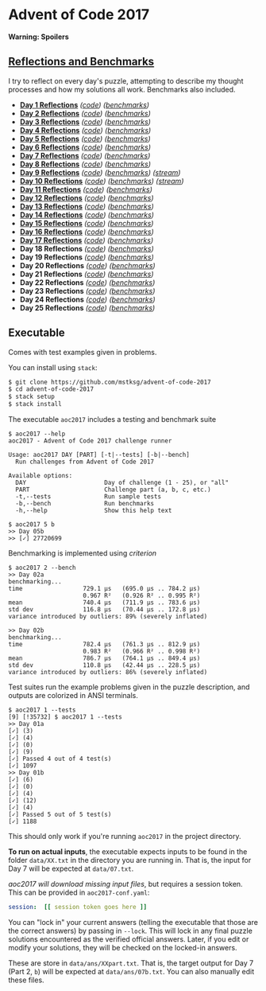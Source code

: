 Advent of Code 2017
===================

**Warning: Spoilers**

[Reflections and Benchmarks][RnB]
---------------------------------

[RnB]: https://github.com/mstksg/advent-of-code-2017/blob/master/reflections.md

I try to reflect on every day's puzzle, attempting to describe my thought
processes and how my solutions all work.  Benchmarks also included.

*   **[Day 1 Reflections][d1r]** *([code][d1c])* *([benchmarks][d1b])*
*   **[Day 2 Reflections][d2r]** *([code][d2c])* *([benchmarks][d2b])*
*   **[Day 3 Reflections][d3r]** *([code][d3c])* *([benchmarks][d3b])*
*   **[Day 4 Reflections][d4r]** *([code][d4c])* *([benchmarks][d4b])*
*   **[Day 5 Reflections][d5r]** *([code][d5c])* *([benchmarks][d5b])*
*   **[Day 6 Reflections][d6r]** *([code][d6c])* *([benchmarks][d6b])*
*   **[Day 7 Reflections][d7r]** *([code][d7c])* *([benchmarks][d7b])*
*   **[Day 8 Reflections][d8r]** *([code][d8c])* *([benchmarks][d8b])*
*   **[Day 9 Reflections][d9r]** *([code][d9c])* *([benchmarks][d9b])* *([stream][d9s])*
*   **[Day 10 Reflections][d10r]** *([code][d10c])* *([benchmarks][d10b])* *([stream][d10s])*
*   **[Day 11 Reflections][d11r]** *([code][d11c])* *([benchmarks][d11b])*
*   **[Day 12 Reflections][d12r]** *([code][d12c])* *([benchmarks][d12b])*
*   **[Day 13 Reflections][d13r]** *([code][d13c])* *([benchmarks][d13b])*
*   **[Day 14 Reflections][d14r]** *([code][d14c])* *([benchmarks][d14b])*
*   **[Day 15 Reflections][d15r]** *([code][d15c])* *([benchmarks][d15b])*
*   **[Day 16 Reflections][d16r]** *([code][d16c])* *([benchmarks][d16b])*
*   **[Day 17 Reflections][d17r]** *([code][d17c])* *([benchmarks][d17b])*
*   **Day 18 Reflections** *([code][d18c])* *([benchmarks][d18b])*
*   **Day 19 Reflections** *([code][d19c])* *([benchmarks][d19b])*
*   **Day 20 Reflections** *([code][d20c])* *([benchmarks][d20b])*
*   **Day 21 Reflections** *([code][d21c])* *([benchmarks][d21b])*
*   **Day 22 Reflections** *([code][d22c])* *([benchmarks][d22b])*
*   **Day 23 Reflections** *([code][d23c])* *([benchmarks][d23b])*
*   **Day 24 Reflections** *([code][d24c])* *([benchmarks][d24b])*
*   **Day 25 Reflections** *([code][d25c])* *([benchmarks][d25b])*

[d1r]: https://github.com/mstksg/advent-of-code-2017/blob/master/reflections.md#day-1
[d2r]: https://github.com/mstksg/advent-of-code-2017/blob/master/reflections.md#day-2
[d3r]: https://github.com/mstksg/advent-of-code-2017/blob/master/reflections.md#day-3
[d4r]: https://github.com/mstksg/advent-of-code-2017/blob/master/reflections.md#day-4
[d5r]: https://github.com/mstksg/advent-of-code-2017/blob/master/reflections.md#day-5
[d6r]: https://github.com/mstksg/advent-of-code-2017/blob/master/reflections.md#day-6
[d7r]: https://github.com/mstksg/advent-of-code-2017/blob/master/reflections.md#day-7
[d8r]: https://github.com/mstksg/advent-of-code-2017/blob/master/reflections.md#day-8
[d9r]: https://github.com/mstksg/advent-of-code-2017/blob/master/reflections.md#day-9
[d10r]: https://github.com/mstksg/advent-of-code-2017/blob/master/reflections.md#day-10
[d11r]: https://github.com/mstksg/advent-of-code-2017/blob/master/reflections.md#day-11
[d12r]: https://github.com/mstksg/advent-of-code-2017/blob/master/reflections.md#day-12
[d13r]: https://github.com/mstksg/advent-of-code-2017/blob/master/reflections.md#day-13
[d14r]: https://github.com/mstksg/advent-of-code-2017/blob/master/reflections.md#day-14
[d15r]: https://github.com/mstksg/advent-of-code-2017/blob/master/reflections.md#day-15
[d16r]: https://github.com/mstksg/advent-of-code-2017/blob/master/reflections.md#day-16
[d17r]: https://github.com/mstksg/advent-of-code-2017/blob/master/reflections.md#day-17
[d18r]: https://github.com/mstksg/advent-of-code-2017/blob/master/reflections.md#day-18
[d19r]: https://github.com/mstksg/advent-of-code-2017/blob/master/reflections.md#day-19
[d20r]: https://github.com/mstksg/advent-of-code-2017/blob/master/reflections.md#day-20
[d21r]: https://github.com/mstksg/advent-of-code-2017/blob/master/reflections.md#day-21
[d22r]: https://github.com/mstksg/advent-of-code-2017/blob/master/reflections.md#day-22
[d23r]: https://github.com/mstksg/advent-of-code-2017/blob/master/reflections.md#day-23
[d24r]: https://github.com/mstksg/advent-of-code-2017/blob/master/reflections.md#day-24
[d25r]: https://github.com/mstksg/advent-of-code-2017/blob/master/reflections.md#day-25

[d1c]: https://github.com/mstksg/advent-of-code-2017/blob/master/src/AOC2017/Day01.hs
[d2c]: https://github.com/mstksg/advent-of-code-2017/blob/master/src/AOC2017/Day02.hs
[d3c]: https://github.com/mstksg/advent-of-code-2017/blob/master/src/AOC2017/Day03.hs
[d4c]: https://github.com/mstksg/advent-of-code-2017/blob/master/src/AOC2017/Day04.hs
[d5c]: https://github.com/mstksg/advent-of-code-2017/blob/master/src/AOC2017/Day05.hs
[d6c]: https://github.com/mstksg/advent-of-code-2017/blob/master/src/AOC2017/Day06.hs
[d7c]: https://github.com/mstksg/advent-of-code-2017/blob/master/src/AOC2017/Day07.hs
[d8c]: https://github.com/mstksg/advent-of-code-2017/blob/master/src/AOC2017/Day08.hs
[d9c]: https://github.com/mstksg/advent-of-code-2017/blob/master/src/AOC2017/Day09.hs
[d10c]: https://github.com/mstksg/advent-of-code-2017/blob/master/src/AOC2017/Day10.hs
[d11c]: https://github.com/mstksg/advent-of-code-2017/blob/master/src/AOC2017/Day11.hs
[d12c]: https://github.com/mstksg/advent-of-code-2017/blob/master/src/AOC2017/Day12.hs
[d13c]: https://github.com/mstksg/advent-of-code-2017/blob/master/src/AOC2017/Day13.hs
[d14c]: https://github.com/mstksg/advent-of-code-2017/blob/master/src/AOC2017/Day14.hs
[d15c]: https://github.com/mstksg/advent-of-code-2017/blob/master/src/AOC2017/Day15.hs
[d16c]: https://github.com/mstksg/advent-of-code-2017/blob/master/src/AOC2017/Day16.hs
[d17c]: https://github.com/mstksg/advent-of-code-2017/blob/master/src/AOC2017/Day17.hs
[d18c]: https://github.com/mstksg/advent-of-code-2017/blob/master/src/AOC2017/Day18.hs
[d19c]: https://github.com/mstksg/advent-of-code-2017/blob/master/src/AOC2017/Day19.hs
[d20c]: https://github.com/mstksg/advent-of-code-2017/blob/master/src/AOC2017/Day20.hs
[d21c]: https://github.com/mstksg/advent-of-code-2017/blob/master/src/AOC2017/Day21.hs
[d22c]: https://github.com/mstksg/advent-of-code-2017/blob/master/src/AOC2017/Day22.hs
[d23c]: https://github.com/mstksg/advent-of-code-2017/blob/master/src/AOC2017/Day23.hs
[d24c]: https://github.com/mstksg/advent-of-code-2017/blob/master/src/AOC2017/Day24.hs
[d25c]: https://github.com/mstksg/advent-of-code-2017/blob/master/src/AOC2017/Day25.hs

[d1b]: https://github.com/mstksg/advent-of-code-2017/blob/master/reflections.md#day-1-benchmarks
[d2b]: https://github.com/mstksg/advent-of-code-2017/blob/master/reflections.md#day-2-benchmarks
[d3b]: https://github.com/mstksg/advent-of-code-2017/blob/master/reflections.md#day-3-benchmarks
[d4b]: https://github.com/mstksg/advent-of-code-2017/blob/master/reflections.md#day-4-benchmarks
[d5b]: https://github.com/mstksg/advent-of-code-2017/blob/master/reflections.md#day-5-benchmarks
[d6b]: https://github.com/mstksg/advent-of-code-2017/blob/master/reflections.md#day-6-benchmarks
[d7b]: https://github.com/mstksg/advent-of-code-2017/blob/master/reflections.md#day-7-benchmarks
[d8b]: https://github.com/mstksg/advent-of-code-2017/blob/master/reflections.md#day-8-benchmarks
[d9b]: https://github.com/mstksg/advent-of-code-2017/blob/master/reflections.md#day-9-benchmarks
[d10b]: https://github.com/mstksg/advent-of-code-2017/blob/master/reflections.md#day-10-benchmarks
[d11b]: https://github.com/mstksg/advent-of-code-2017/blob/master/reflections.md#day-11-benchmarks
[d12b]: https://github.com/mstksg/advent-of-code-2017/blob/master/reflections.md#day-12-benchmarks
[d13b]: https://github.com/mstksg/advent-of-code-2017/blob/master/reflections.md#day-13-benchmarks
[d14b]: https://github.com/mstksg/advent-of-code-2017/blob/master/reflections.md#day-14-benchmarks
[d15b]: https://github.com/mstksg/advent-of-code-2017/blob/master/reflections.md#day-15-benchmarks
[d16b]: https://github.com/mstksg/advent-of-code-2017/blob/master/reflections.md#day-16-benchmarks
[d17b]: https://github.com/mstksg/advent-of-code-2017/blob/master/reflections.md#day-17-benchmarks
[d18b]: https://github.com/mstksg/advent-of-code-2017/blob/master/reflections.md#day-18-benchmarks
[d19b]: https://github.com/mstksg/advent-of-code-2017/blob/master/reflections.md#day-19-benchmarks
[d20b]: https://github.com/mstksg/advent-of-code-2017/blob/master/reflections.md#day-20-benchmarks
[d21b]: https://github.com/mstksg/advent-of-code-2017/blob/master/reflections.md#day-21-benchmarks
[d22b]: https://github.com/mstksg/advent-of-code-2017/blob/master/reflections.md#day-22-benchmarks
[d23b]: https://github.com/mstksg/advent-of-code-2017/blob/master/reflections.md#day-23-benchmarks
[d24b]: https://github.com/mstksg/advent-of-code-2017/blob/master/reflections.md#day-24-benchmarks
[d25b]: https://github.com/mstksg/advent-of-code-2017/blob/master/reflections.md#day-25-benchmarks

[d9s]: https://www.twitch.tv/videos/207969022
[d10s]: https://www.twitch.tv/videos/208287550

Executable
----------

Comes with test examples given in problems.

You can install using `stack`:

```bash
$ git clone https://github.com/mstksg/advent-of-code-2017
$ cd advent-of-code-2017
$ stack setup
$ stack install
```

The executable `aoc2017` includes a testing and benchmark suite

```
$ aoc2017 --help
aoc2017 - Advent of Code 2017 challenge runner

Usage: aoc2017 DAY [PART] [-t|--tests] [-b|--bench]
  Run challenges from Advent of Code 2017

Available options:
  DAY                      Day of challenge (1 - 25), or "all"
  PART                     Challenge part (a, b, c, etc.)
  -t,--tests               Run sample tests
  -b,--bench               Run benchmarks
  -h,--help                Show this help text

$ aoc2017 5 b
>> Day 05b
>> [✓] 27720699
```

Benchmarking is implemented using *criterion*

```
$ aoc2017 2 --bench
>> Day 02a
benchmarking...
time                 729.1 μs   (695.0 μs .. 784.2 μs)
                     0.967 R²   (0.926 R² .. 0.995 R²)
mean                 740.4 μs   (711.9 μs .. 783.6 μs)
std dev              116.8 μs   (70.44 μs .. 172.8 μs)
variance introduced by outliers: 89% (severely inflated)

>> Day 02b
benchmarking...
time                 782.4 μs   (761.3 μs .. 812.9 μs)
                     0.983 R²   (0.966 R² .. 0.998 R²)
mean                 786.7 μs   (764.1 μs .. 849.4 μs)
std dev              110.8 μs   (42.44 μs .. 228.5 μs)
variance introduced by outliers: 86% (severely inflated)
```

Test suites run the example problems given in the puzzle description, and
outputs are colorized in ANSI terminals.

```
$ aoc2017 1 --tests
[9] [!35732] $ aoc2017 1 --tests
>> Day 01a
[✓] (3)
[✓] (4)
[✓] (0)
[✓] (9)
[✓] Passed 4 out of 4 test(s)
[✓] 1097
>> Day 01b
[✓] (6)
[✓] (0)
[✓] (4)
[✓] (12)
[✓] (4)
[✓] Passed 5 out of 5 test(s)
[✓] 1188
```

This should only work if you're running `aoc2017` in the project directory.

**To run on actual inputs**, the executable expects inputs to be found in the
folder `data/XX.txt` in the directory you are running in.  That is, the input
for Day 7 will be expected at `data/07.txt`.

*aoc2017 will download missing input files*, but requires a session token.
This can be provided in `aoc2017-conf.yaml`:

```yaml
session:  [[ session token goes here ]]
```

You can "lock in" your current answers (telling the executable that those are
the correct answers) by passing in `--lock`.  This will lock in any final
puzzle solutions encountered as the verified official answers.  Later, if you
edit or modify your solutions, they will be checked on the locked-in answers.

These are store in `data/ans/XXpart.txt`.  That is, the target output for Day 7
(Part 2, `b`) will be expected at `data/ans/07b.txt`.  You can also manually
edit these files.

